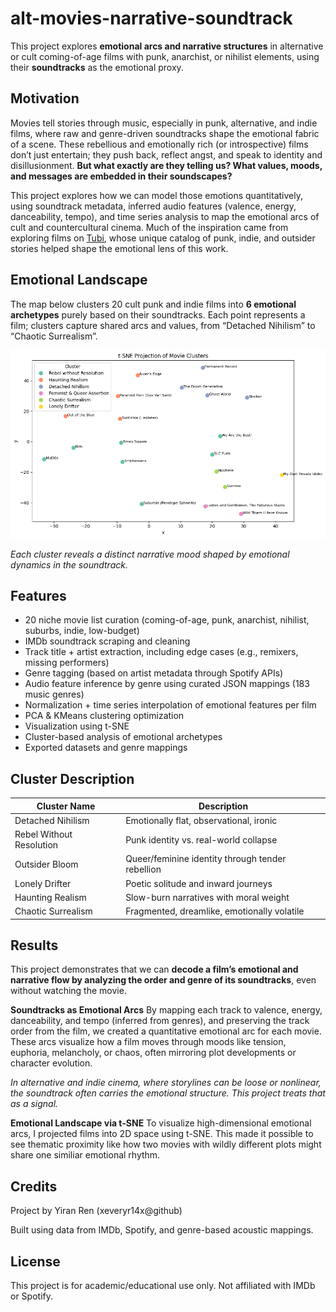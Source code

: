 # alt-movies-narrative-soundtrack
This project explores **emotional arcs and narrative structures** in alternative or cult coming-of-age films with punk, anarchist, or nihilist elements, using their **soundtracks** as the emotional proxy.

## Motivation
Movies tell stories through music, especially in punk, alternative, and indie films, where raw and genre-driven soundtracks shape the emotional fabric of a scene. These rebellious and emotionally rich (or introspective) films don’t just entertain; they push back, reflect angst, and speak to identity and disillusionment. **But what exactly are they telling us? What values, moods, and messages are embedded in their soundscapes?**

This project explores how we can model those emotions quantitatively, using soundtrack metadata, inferred audio features (valence, energy, danceability, tempo), and time series analysis to map the emotional arcs of cult and countercultural cinema. Much of the inspiration came from exploring films on [Tubi](https://tubitv.com/), whose unique catalog of punk, indie, and outsider stories helped shape the emotional lens of this work. 

## Emotional Landscape
The map below clusters 20 cult punk and indie films into **6 emotional archetypes** purely based on their soundtracks. Each point represents a film; clusters capture shared arcs and values, from “Detached Nihilism” to “Chaotic Surrealism”.

![t-SNE Projection](plots/tsne_projection_clusters.png)

*Each cluster reveals a distinct narrative mood shaped by emotional dynamics in the soundtrack.*


## Features
- 20 niche movie list curation (coming-of-age, punk, anarchist, nihilist, suburbs, indie, low-budget)
- IMDb soundtrack scraping and cleaning
- Track title + artist extraction, including edge cases (e.g., remixers, missing performers)
- Genre tagging (based on artist metadata through Spotify APIs)
- Audio feature inference by genre using curated JSON mappings (183 music genres)
- Normalization + time series interpolation of emotional features per film
- PCA & KMeans clustering optimization
- Visualization using t-SNE 
- Cluster-based analysis of emotional archetypes
- Exported datasets and genre mappings

## Cluster Description
| Cluster Name                | Description |
|----------------------------|-------------|
| Detached Nihilism          | Emotionally flat, observational, ironic |
| Rebel Without Resolution   | Punk identity vs. real-world collapse |
| Outsider Bloom             | Queer/feminine identity through tender rebellion |
| Lonely Drifter             | Poetic solitude and inward journeys |
| Haunting Realism           | Slow-burn narratives with moral weight |
| Chaotic Surrealism         | Fragmented, dreamlike, emotionally volatile |


## Results
This project demonstrates that we can **decode a film’s emotional and narrative flow by analyzing the order and genre of its soundtracks**, even without watching the movie.

**Soundtracks as Emotional Arcs**
By mapping each track to valence, energy, danceability, and tempo (inferred from genres), and preserving the track order from the film, we created a quantitative emotional arc for each movie. These arcs visualize how a film moves through moods like tension, euphoria, melancholy, or chaos, often mirroring plot developments or character evolution.

*In alternative and indie cinema, where storylines can be loose or nonlinear, the soundtrack often carries the emotional structure. This project treats that as a signal.*

**Emotional Landscape via t-SNE**
To visualize high-dimensional emotional arcs, I projected films into 2D space using t-SNE. This made it possible to see thematic proximity like how two movies with wildly different plots might share one similiar emotional rhythm.

## Credits
Project by Yiran Ren (xeveryr14x@github)

Built using data from IMDb, Spotify, and genre-based acoustic mappings.

## License
This project is for academic/educational use only. Not affiliated with IMDb or Spotify.
